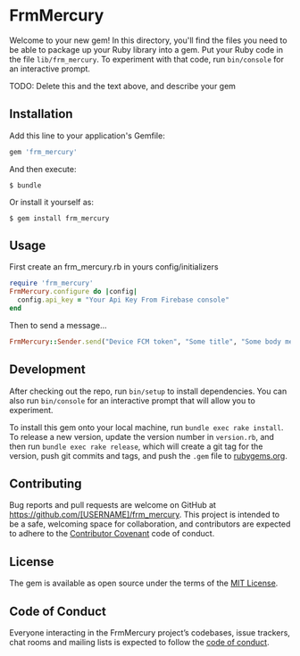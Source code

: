 # FrmMercury

Welcome to your new gem! In this directory, you'll find the files you need to be able to package up your Ruby library into a gem. Put your Ruby code in the file `lib/frm_mercury`. To experiment with that code, run `bin/console` for an interactive prompt.

TODO: Delete this and the text above, and describe your gem

## Installation

Add this line to your application's Gemfile:

```ruby
gem 'frm_mercury'
```

And then execute:

    $ bundle

Or install it yourself as:

    $ gem install frm_mercury

## Usage

First create an frm_mercury.rb in yours config/initializers

```ruby
require 'frm_mercury'
FrmMercury.configure do |config|
  config.api_key = "Your Api Key From Firebase console"
end
```

Then to send a message...
```ruby
FrmMercury::Sender.send("Device FCM token", "Some title", "Some body message", "sound.mp3 (Leave empty for default)", "Hash in case you want to send extra info (optional)")
```

## Development

After checking out the repo, run `bin/setup` to install dependencies. You can also run `bin/console` for an interactive prompt that will allow you to experiment.

To install this gem onto your local machine, run `bundle exec rake install`. To release a new version, update the version number in `version.rb`, and then run `bundle exec rake release`, which will create a git tag for the version, push git commits and tags, and push the `.gem` file to [rubygems.org](https://rubygems.org).

## Contributing

Bug reports and pull requests are welcome on GitHub at https://github.com/[USERNAME]/frm_mercury. This project is intended to be a safe, welcoming space for collaboration, and contributors are expected to adhere to the [Contributor Covenant](http://contributor-covenant.org) code of conduct.

## License

The gem is available as open source under the terms of the [MIT License](https://opensource.org/licenses/MIT).

## Code of Conduct

Everyone interacting in the FrmMercury project’s codebases, issue trackers, chat rooms and mailing lists is expected to follow the [code of conduct](https://github.com/[USERNAME]/frm_mercury/blob/master/CODE_OF_CONDUCT.md).
